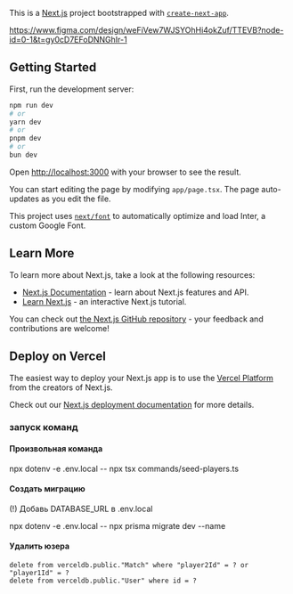 This is a [Next.js](https://nextjs.org/) project bootstrapped with [`create-next-app`](https://github.com/vercel/next.js/tree/canary/packages/create-next-app).

https://www.figma.com/design/weFiVew7WJSYOhHi4okZuf/TTEVB?node-id=0-1&t=gy0cD7EFoDNNGhIr-1

## Getting Started

First, run the development server:

```bash
npm run dev
# or
yarn dev
# or
pnpm dev
# or
bun dev
```

Open [http://localhost:3000](http://localhost:3000) with your browser to see the result.

You can start editing the page by modifying `app/page.tsx`. The page auto-updates as you edit the file.

This project uses [`next/font`](https://nextjs.org/docs/basic-features/font-optimization) to automatically optimize and load Inter, a custom Google Font.

## Learn More

To learn more about Next.js, take a look at the following resources:

- [Next.js Documentation](https://nextjs.org/docs) - learn about Next.js features and API.
- [Learn Next.js](https://nextjs.org/learn) - an interactive Next.js tutorial.

You can check out [the Next.js GitHub repository](https://github.com/vercel/next.js/) - your feedback and contributions are welcome!

## Deploy on Vercel

The easiest way to deploy your Next.js app is to use the [Vercel Platform](https://vercel.com/new?utm_medium=default-template&filter=next.js&utm_source=create-next-app&utm_campaign=create-next-app-readme) from the creators of Next.js.

Check out our [Next.js deployment documentation](https://nextjs.org/docs/deployment) for more details.

### запуск команд

#### Произвольная команда

npx dotenv -e .env.local -- npx tsx commands/seed-players.ts

#### Создать миграцию

(!) Добавь DATABASE_URL в .env.local

npx dotenv -e .env.local -- npx prisma migrate dev --name

#### Удалить юзера

```
delete from verceldb.public."Match" where "player2Id" = ? or "player1Id" = ?
delete from verceldb.public."User" where id = ?
```
